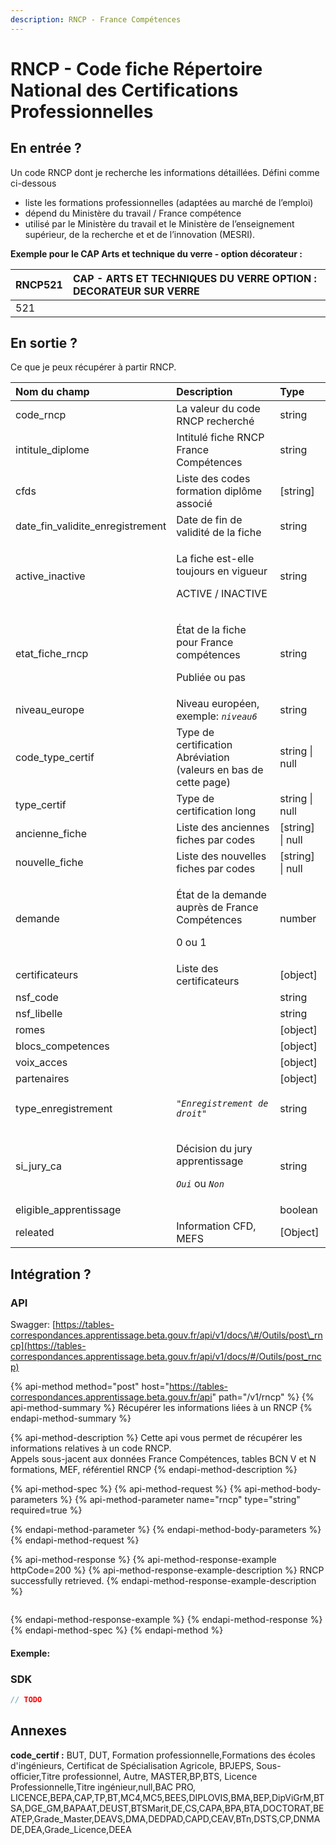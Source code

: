 ```yaml
---
description: RNCP - France Compétences
---
```


# RNCP - Code fiche Répertoire National des Certifications Professionnelles

## En entrée ?

Un code RNCP dont je recherche les informations détaillées. Défini comme ci-dessous 

* liste les formations professionnelles \(adaptées au marché de l’emploi\)
* dépend du Ministère du travail / France compétence
* utilisé par le Ministère du travail et le Ministère de l’enseignement supérieur, de la recherche et et de l’innovation \(MESRI\).

**Exemple pour le CAP Arts et technique du verre - option décorateur :**

| RNCP521 | CAP - ARTS ET TECHNIQUES DU VERRE OPTION : DECORATEUR SUR VERRE |
| :--- | :--- |
| 521 |  |

## En sortie ?

Ce que je peux récupérer à partir RNCP. 

<table>
  <thead>
    <tr>
      <th style="text-align:left">Nom du champ</th>
      <th style="text-align:left">Description</th>
      <th style="text-align:left">Type</th>
    </tr>
  </thead>
  <tbody>
    <tr>
      <td style="text-align:left">code_rncp</td>
      <td style="text-align:left">La valeur du code RNCP recherch&#xE9;</td>
      <td style="text-align:left">string</td>
    </tr>
    <tr>
      <td style="text-align:left">intitule_diplome</td>
      <td style="text-align:left">Intitul&#xE9; fiche RNCP France Comp&#xE9;tences</td>
      <td style="text-align:left">string</td>
    </tr>
    <tr>
      <td style="text-align:left">cfds</td>
      <td style="text-align:left">Liste des codes formation dipl&#xF4;me associ&#xE9;</td>
      <td style="text-align:left">[string]</td>
    </tr>
    <tr>
      <td style="text-align:left">date_fin_validite_enregistrement</td>
      <td style="text-align:left">Date de fin de validit&#xE9; de la fiche</td>
      <td style="text-align:left">string</td>
    </tr>
    <tr>
      <td style="text-align:left">active_inactive</td>
      <td style="text-align:left">
        <p>La fiche est-elle toujours en vigueur</p>
        <p>ACTIVE / INACTIVE</p>
      </td>
      <td style="text-align:left">string</td>
    </tr>
    <tr>
      <td style="text-align:left">etat_fiche_rncp</td>
      <td style="text-align:left">
        <p>&#xC9;tat de la fiche pour France comp&#xE9;tences</p>
        <p>Publi&#xE9;e ou pas</p>
      </td>
      <td style="text-align:left">string</td>
    </tr>
    <tr>
      <td style="text-align:left">niveau_europe</td>
      <td style="text-align:left">Niveau europ&#xE9;en, exemple: <em><code>niveau6</code></em>
      </td>
      <td style="text-align:left">string</td>
    </tr>
    <tr>
      <td style="text-align:left">code_type_certif</td>
      <td style="text-align:left">Type de certification Abr&#xE9;viation (valeurs en bas de cette page)</td>
      <td
      style="text-align:left">string | null</td>
    </tr>
    <tr>
      <td style="text-align:left">type_certif</td>
      <td style="text-align:left">Type de certification long</td>
      <td style="text-align:left">string | null</td>
    </tr>
    <tr>
      <td style="text-align:left">ancienne_fiche</td>
      <td style="text-align:left">Liste des anciennes fiches par codes</td>
      <td style="text-align:left">[string] | null</td>
    </tr>
    <tr>
      <td style="text-align:left">nouvelle_fiche</td>
      <td style="text-align:left">Liste des nouvelles fiches par codes</td>
      <td style="text-align:left">[string] | null</td>
    </tr>
    <tr>
      <td style="text-align:left">demande</td>
      <td style="text-align:left">
        <p>&#xC9;tat de la demande aupr&#xE8;s de France Comp&#xE9;tences</p>
        <p>0 ou 1</p>
      </td>
      <td style="text-align:left">number</td>
    </tr>
    <tr>
      <td style="text-align:left">certificateurs</td>
      <td style="text-align:left">Liste des certificateurs</td>
      <td style="text-align:left">[object]</td>
    </tr>
    <tr>
      <td style="text-align:left">nsf_code</td>
      <td style="text-align:left"></td>
      <td style="text-align:left">string</td>
    </tr>
    <tr>
      <td style="text-align:left">nsf_libelle</td>
      <td style="text-align:left"></td>
      <td style="text-align:left">string</td>
    </tr>
    <tr>
      <td style="text-align:left">romes</td>
      <td style="text-align:left"></td>
      <td style="text-align:left">[object]</td>
    </tr>
    <tr>
      <td style="text-align:left">blocs_competences</td>
      <td style="text-align:left"></td>
      <td style="text-align:left">[object]</td>
    </tr>
    <tr>
      <td style="text-align:left">voix_acces</td>
      <td style="text-align:left"></td>
      <td style="text-align:left">[object]</td>
    </tr>
    <tr>
      <td style="text-align:left">partenaires</td>
      <td style="text-align:left"></td>
      <td style="text-align:left">[object]</td>
    </tr>
    <tr>
      <td style="text-align:left">type_enregistrement</td>
      <td style="text-align:left">
        <p></p>
        <p><em><code>&quot;Enregistrement de droit&quot;</code></em>
        </p>
      </td>
      <td style="text-align:left">string</td>
    </tr>
    <tr>
      <td style="text-align:left">si_jury_ca</td>
      <td style="text-align:left">
        <p>D&#xE9;cision du jury apprentissage</p>
        <p><em><code>Oui</code></em> ou <em><code>Non</code></em>
        </p>
      </td>
      <td style="text-align:left">string</td>
    </tr>
    <tr>
      <td style="text-align:left">eligible_apprentissage</td>
      <td style="text-align:left"></td>
      <td style="text-align:left">boolean</td>
    </tr>
    <tr>
      <td style="text-align:left">releated</td>
      <td style="text-align:left">Information CFD, MEFS</td>
      <td style="text-align:left">[Object]</td>
    </tr>
  </tbody>
</table>

## Intégration ? 

### API

Swagger: [https://tables-correspondances.apprentissage.beta.gouv.fr/api/v1/docs/\#/Outils/post\_rncp](https://tables-correspondances.apprentissage.beta.gouv.fr/api/v1/docs/#/Outils/post_rncp)

{% api-method method="post" host="https://tables-correspondances.apprentissage.beta.gouv.fr/api" path="/v1/rncp" %}
{% api-method-summary %}
Récupérer les informations liées à un RNCP 
{% endapi-method-summary %}

{% api-method-description %}
Cette api vous permet de récupérer les informations relatives à un code RNCP.   
Appels sous-jacent aux données France Compétences, tables BCN V et N formations, MEF, référentiel RNCP
{% endapi-method-description %}

{% api-method-spec %}
{% api-method-request %}
{% api-method-body-parameters %}
{% api-method-parameter name="rncp" type="string" required=true %}

{% endapi-method-parameter %}
{% endapi-method-body-parameters %}
{% endapi-method-request %}

{% api-method-response %}
{% api-method-response-example httpCode=200 %}
{% api-method-response-example-description %}
RNCP successfully retrieved.
{% endapi-method-response-example-description %}

```javascript

```
{% endapi-method-response-example %}
{% endapi-method-response %}
{% endapi-method-spec %}
{% endapi-method %}

#### Exemple:

### SDK

```javascript
// TODO
```

## Annexes



**code\_certif :**  BUT, DUT, Formation professionnelle,Formations  des écoles d'ingénieurs, Certificat de Spécialisation Agricole, BPJEPS, Sous-officier,Titre professionnel, Autre, MASTER,BP,BTS, Licence Professionnelle,Titre ingénieur,null,BAC PRO, LICENCE,BEPA,CAP,TP,BT,MC4,MC5,BEES,DIPLOVIS,BMA,BEP,DipViGrM,BTSA,DGE\_GM,BAPAAT,DEUST,BTSMarit,DE,CS,CAPA,BPA,BTA,DOCTORAT,BEATEP,Grade\_Master,DEAVS,DMA,DEDPAD,CAPD,CEAV,BTn,DSTS,CP,DNMADE,DEA,Grade\_Licence,DEEA 

